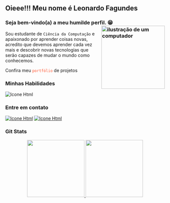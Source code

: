 ## Oieee!!! Meu nome é Leonardo Fagundes
### Seja bem-vindo(a) a meu humilde perfil. 😁<img src="https://raw.githubusercontent.com/MicaelliMedeiros/micaellimedeiros/master/image/computer-illustration.png" alt="ilustração de um computador" min-width="200px" max-width="200px" width="200px" align="right">

Sou estudante de `Ciência da Computação` e apaixonado por aprender coisas novas, acredito que devemos aprender cada vez mais e descobrir novas tecnologias que serão capazes de mudar o mundo como conhecemos.

Confira meu <a href="https://leofagundes.vercel.app/" target="_blank" style="text-decoration: none; color: #ff5733;">`portfólio`</a> de projetos

### Minhas Habilidades
<img alt="Icone Html" src="https://skillicons.dev/icons?i=py,flask,js,ts,react,html,css,sass,bootstrap,tailwind,git,mysql"/>
<!--
Com django e next:
<img alt="Icone Html" src="https://skillicons.dev/icons?i=py,flask,django,js,ts,react,nextjs,html,css,sass,bootstrap,tailwind,git,mysql"/>
-->

### Entre em contato
[<img alt="Icone Html" src="https://skillicons.dev/icons?i=linkedin"/>](https://www.linkedin.com/in/leonardo-fagundes-5a348a248/)
[<img alt="Icone Html" src="https://skillicons.dev/icons?i=instagram"/>](https://www.instagram.com/leo.fagundes.50/)

### Git Stats
<div align="center" class="custom-border">
  <a href="https://github.com/leoFagundes">
  <img height="181em" src="https://github-readme-stats.vercel.app/api?username=leoFagundes&show_icons=true&theme=tokyonight&include_all_commits=true&count_private=true"/>
  <img height="181em" src="https://github-readme-stats.vercel.app/api/top-langs/?username=leoFagundes&layout=compact&langs_count=8&theme=tokyonight&count_private=true"/>
</div>
